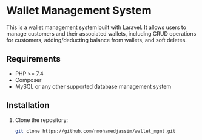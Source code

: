 # Wallet Management System

This is a wallet management system built with Laravel. It allows users to manage customers and their associated wallets, including CRUD operations for customers, adding/deducting balance from wallets, and soft deletes.

## Requirements

- PHP >= 7.4
- Composer
- MySQL or any other supported database management system

## Installation

1. Clone the repository:

   ```bash
   git clone https://github.com/nmohamedjassim/wallet_mgmt.git


